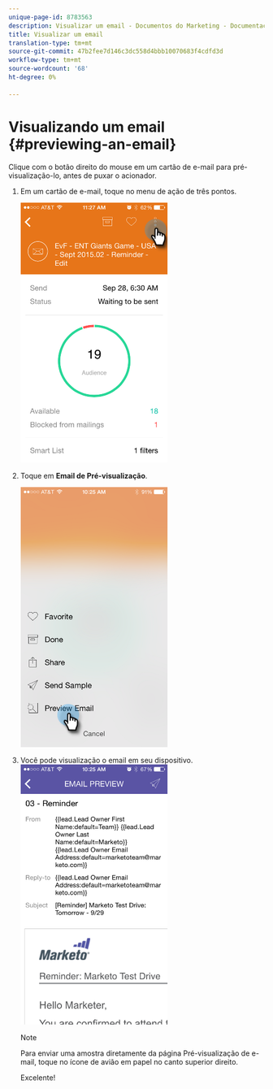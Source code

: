 ```yaml
---
unique-page-id: 8783563
description: Visualizar um email - Documentos do Marketing - Documentação do produto
title: Visualizar um email
translation-type: tm+mt
source-git-commit: 47b2fee7d146c3dc558d4bbb10070683f4cdfd3d
workflow-type: tm+mt
source-wordcount: '68'
ht-degree: 0%

---
```



# Visualizando um email {#previewing-an-email}

Clique com o botão direito do mouse em um cartão de e-mail para pré-visualização-lo, antes de puxar o acionador.

1. Em um cartão de e-mail, toque no menu de ação de três pontos.

   ![](assets/image2015-9-25-11-3a30-3a52.png)

1. Toque em **Email de Pré-visualização**.

   ![](assets/image2015-7-14-16-3a42-3a21.png)

1. Você pode visualização o email em seu dispositivo.\
   ![](assets/image2015-9-25-11-3a23-3a42.png)

   >[!NOTE]
   >
   >Para enviar uma amostra diretamente da página Pré-visualização de e-mail, toque no ícone de avião em papel no canto superior direito.

   Excelente!

